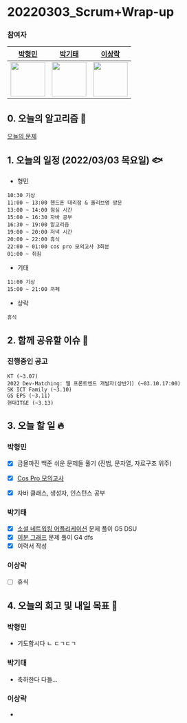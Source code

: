 # 20220303_Scrum+Wrap-up

### 참여자

| [박형민](https://github.com/npnppn)  | [박기태](https://github.com/idiot-kitto)   | [이상락](https://github.com/SangRakee)  |
| :------: | :------: | :------:
|<img src="https://github.com/npnppn.png" width="80"> | <img src="https://github.com/idiot-kitto.png" width="80">|<img src="https://github.com/SangRakee.png" width="80">

## 0. 오늘의 알고리즘 🎈
[오늘의 문제](
https://github.com/tony9402/baekjoon/blob/main/picked.md) 


## 1. 오늘의 일정 (2022/03/03 목요일) 🐟

- 형민
```
10:30 기상
11:00 ~ 13:00 핸드폰 대리점 & 올리브영 방문
13:00 ~ 14:00 점심 시간
15:00 ~ 16:30 자바 공부
16:30 ~ 19:00 알고리즘
19:00 ~ 20:00 저녁 시간
20:00 ~ 22:00 휴식
22:00 ~ 01:00 cos pro 모의고사 3회분
01:00 ~ 취침
```

- 기태
```
11:00 기상
15:00 ~ 21:00 까페
```

- 상락
```
휴식
```

## 2. 함께 공유할 이슈 💌



### 진행중인 공고
```
KT (~3.07)
2022 Dev-Matching: 웹 프론트엔드 개발자(상반기) (~03.10.17:00)
SK ICT Family (~3.10)
GS EPS (~3.11)
현대IT&E (~3.13)
```



## 3. 오늘 할 일 🔥



### 박형민
- [x] 금욜까진 백준 쉬운 문제들 풀기 (진법, 문자열, 자료구조 위주)
- [x] [Cos Pro 모의고사](https://edu.goorm.io/lecture/17301/cos-pro-1%EA%B8%89-%EA%B8%B0%EC%B6%9C%EB%AC%B8%EC%A0%9C-java)
- [x] 자바 클래스, 생성자, 인스턴스 공부




### 박기태
- [x] [소셜 네트워킹 어플리케이션](https://www.acmicpc.net/problem/7511) 문제 풀이 G5 DSU
- [x] [이분 그래프](https://www.acmicpc.net/problem/1707) 문제 풀이 G4 dfs
- [x] 이력서 작성

### 이상락
- [ ] 휴식




## 4. 오늘의 회고 및 내일 목표 🎈



### 박형민

- 기도합시다
  ㄴ ㄷㄱㄷㄱ

### 박기태

- 축하한다 다들...


### 이상락

- 
